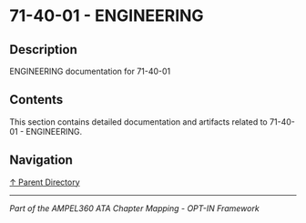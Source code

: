 # 71-40-01 - ENGINEERING

## Description

ENGINEERING documentation for 71-40-01

## Contents

This section contains detailed documentation and artifacts related to 71-40-01 - ENGINEERING.

## Navigation

[↑ Parent Directory](../README.md)

---

*Part of the AMPEL360 ATA Chapter Mapping - OPT-IN Framework*
